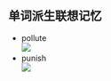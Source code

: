 ﻿## 单词派生联想记忆    
- pollute  
![](https://github.com/OctopusLian/VocabularyMap/blob/master/Imagine/Image/pollute.png)  
- punish  
![](https://github.com/OctopusLian/VocabularyMap/blob/master/Imagine/Image/punish.png)

